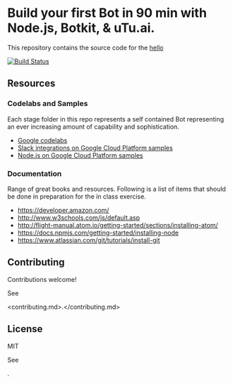 # Build your first Bot in 90 min with Node.js, Botkit, & uTu.ai.

This repository contains the source code for the [hello](https://docs.google.com/presentation/d/1zCaN6QuQS-PTe932nApASa3wpnt1kIWqrnPWSZJb-3I/edit#slide=id.g19fcfbc1e2_0_58)

[![Build Status][travis-status-image]][travis-status]

## Resources

### Codelabs and Samples

Each stage folder in this repo represents a self contained Bot representing an ever increasing amount of capability and sophistication.

- [Google codelabs][codelabs]
- [Slack integrations on Google Cloud Platform samples][slack-samples]
- [Node.js on Google Cloud Platform samples][nodejs-samples]

### Documentation

Range of great books and resources. Following is a list of items that should be done in preparation for the in class exercise.

- <https://developer.amazon.com/>
- <http://www.w3schools.com/js/default.asp>
- <http://flight-manual.atom.io/getting-started/sections/installing-atom/>
- <https://docs.npmjs.com/getting-started/installing-node>
- <https://www.atlassian.com/git/tutorials/install-git>

## Contributing

Contributions welcome!

See

<contributing.md>.</contributing.md>

## License

MIT

See

<license>.</license>

[alexa step by step]: http://shop.oreilly.com/product/9781939902443.do
[alexahackathon]: http://alexa-hackathon.s3-website-us-east-1.amazonaws.com/
[cloud-slack-bot-codelab]: https://codelabs.developers.google.com/codelabs/cloud-slack-bot/
[codelabs]: https://g.co/codelabs
[nodejs-samples]: https://github.com/GoogleCloudPlatform/nodejs-docs-samples
[slack-samples]: https://github.com/GoogleCloudPlatform/slack-samples
[travis-status]: https://travis-ci.org/googlecodelabs/cloud-slack-bot
[travis-status-image]: https://travis-ci.org/googlecodelabs/cloud-slack-bot.svg?branch=master

